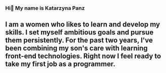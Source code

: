 ### Hi👋 My name is Katarzyna Panz

## I am a women who likes to learn and develop my skills. I set myself ambitious goals and pursue them persistently. For the past two years, I've been combining my son's care with learning front-end technologies. Right now I feel ready to take my first job as a programmer.




